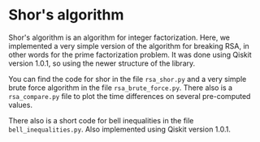 # Shor's algorithm

Shor's algorithm is an algorithm for integer factorization. Here, we implemented
a very simple version of the algorithm for breaking RSA, in other words for the
prime factorization problem. It was done using Qiskit version 1.0.1, so using
the newer structure of the library.

You can find the code for shor in the file `rsa_shor.py` and a very simple brute
force algorithm in the file `rsa_brute_force.py`. There also is a
`rsa_compare.py` file to plot the time differences on several pre-computed
values.

There also is a short code for bell inequalities in the file
`bell_inequalities.py`. Also implemented using Qiskit version 1.0.1.
